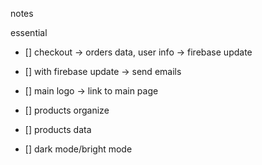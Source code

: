 notes

essential
- [] checkout -> orders data, user info -> firebase update
- [] with firebase update -> send emails
- [] main logo -> link to main page
- [] products organize
- [] products data

- [] dark mode/bright mode
